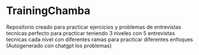 # TrainingChamba
Repositorio creado para practicar ejercicios y problemas de entrevistas tecnicas perfecto para practicar teniendo 3 niveles con 5 entrevistas tecnicas cada nivel con diferentes ramas para practicar diferentes enfoques (Autogenerado con chatgpt los problemas)
